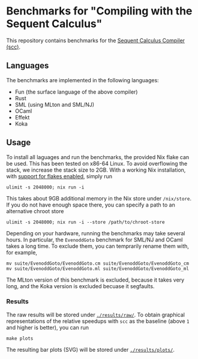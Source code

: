 # Benchmarks for "Compiling with the Sequent Calculus"

This repository contains benchmarks for the [Sequent Calculus Compiler (scc)](https://github.com/ps-tuebingen/sequent-calculus-compiler/).

## Languages

The benchmarks are implemented in the following languages:

* Fun (the surface language of the above compiler)
* Rust
* SML (using MLton and SML/NJ)
* OCaml
* Effekt
* Koka

## Usage

To install all laguages and run the benchmarks, the provided Nix flake can be used.
This has been tested on x86-64 Linux.
To avoid overflowing the stack, we increase the stack size to 2GB.
With a working Nix installation, with [support for flakes enabled](https://nixos.wiki/wiki/flakes), simply run

```
ulimit -s 2048000; nix run -i
```

This takes about 9GB additional memory in the Nix store under `/nix/store`.
If you do not have enough space there, you can specify a path to an alternative chroot store

```
ulimit -s 2048000; nix run -i --store /path/to/chroot-store
```

Depending on your hardware, running the benchmarks may take several hours.
In particular, the `EvenoddGoto` benchmark for SML/NJ and OCaml takes a long time.
To exclude them, you can temprarily rename them with, for example,

```
mv suite/EvenoddGoto/EvenoddGoto.cm suite/EvenoddGoto/EvenoddGoto_cm
mv suite/EvenoddGoto/EvenoddGoto.ml suite/EvenoddGoto/EvenoddGoto_ml
```

The MLton version of this benchmark is excluded, because it takes very long, and the Koka version is excluded becuase it segfaults.

### Results

The raw results will be stored under [`./results/raw/`](./results/raw/).
To obtain graphical representations of the relative speedups with `scc` as the baseline (above `1` and higher is better), you can run

```
make plots
```

The resulting bar plots (SVG) will be stored under [`./results/plots/`](./results/plots/).
